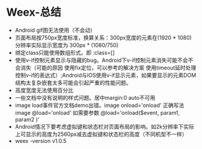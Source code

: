 # Weex-总结
- Android gif图无法使用（不会动）
- 页面布局按750px宽度标准，换算关系：300px宽度的元素在(1920 * 1080)分辨率实际显示宽度为 300px * (1080/750)
- 绑定class只能使用数组形式。即  :class=[]
- 使用v-if控制元素显示与隐藏的bug。Android下v-if控制元素消失可能不会不会消失（可能的原因 使用fix定位，可以参考的解决方案 使用timeout延时处理控制v-if的表达式）;Android与IOS使用v-if显示元素，如果要显示的元素DOM结构太复杂嵌套太多可能会引起严重的性能问题。
- 高度宽度无法使用百分比
- 一些文档中没有说明的样式问题。居中margin:0 auto不可用
- image load事件官方文档demo出错。image onload='onload'  正确写法 image @load='onload' 如需要参数 @load='onload($event, param1, param2 )'
- Android情况下要考虑虚拟键和状态栏对页面布局的影响。如2k分辨率下实际上可显示的高度为2560px减去虚拟键和状态栏的高度（不同机型不一样）
- weex -version v1.0.5
